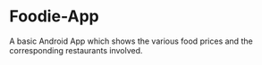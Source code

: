 # Foodie-App
A basic Android App which shows the various food prices and the corresponding restaurants involved.
